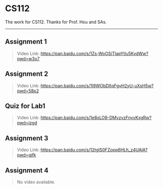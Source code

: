 # CS112

The work for CS112. Thanks for Prof. Hou and SAs.

---
## Assignment 1

> Video Link: https://pan.baidu.com/s/1Zs-WoOSiTIapYtlu5KvdWw?pwd=w3o7

## Assignment 2

> Video Link: https://pan.baidu.com/s/1I9WObDXqFgvH2yU-uXsH5w?pwd=58p2 

## Quiz for Lab1

> Video Link: https://pan.baidu.com/s/1e8xLO8-DMvzvzFnyvKxgRw?pwd=jzgd

## Assignment 3

> Video Link: https://pan.baidu.com/s/12tgIS0FZopp6HLh_z4UAlA?pwd=gjfk 

## Assignment 4

> No video available.